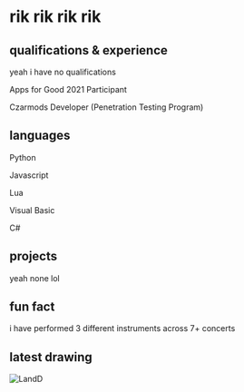 # rik rik rik rik

## qualifications & experience

yeah i have no qualifications 

Apps for Good 2021 Participant

Czarmods Developer (Penetration Testing Program)

## languages

Python

Javascript

Lua

Visual Basic

C#

## projects

yeah none lol

## fun fact

i have performed 3 different instruments across 7+ concerts

## latest drawing
![LandD](https://github.com/Rumodeus/Rumodeus/assets/91802844/57ed02b9-a20d-476f-91d1-c133cb663c56)


<!--
**Rumodeus/Rumodeus** is a ✨ _special_ ✨ repository because its `README.md` (this file) appears on your GitHub profile.

Here are some ideas to get you started:

- 🔭 I’m currently working on ...
- 🌱 I’m currently learning ...
- 👯 I’m looking to collaborate on ...
- 🤔 I’m looking for help with ...
- 💬 Ask me about ...
- 📫 How to reach me: ...
- 😄 Pronouns: ...
- ⚡ Fun fact: ...
-->
